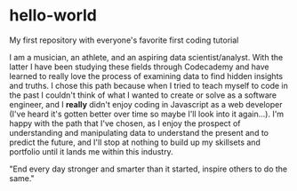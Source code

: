 # hello-world
My first repository with everyone's favorite first coding tutorial

I am a musician, an athlete, and an aspiring data scientist/analyst. With the latter I have been studying these fields through Codecademy and have learned to really love the process of examining data to find hidden insights and truths. I chose this path because when I tried to teach myself to code in the past I couldn't think of what I wanted to create or solve as a software engineer, and I <b>really</b> didn't enjoy coding in Javascript as a web developer (I've heard it's gotten better over time so maybe I'll look into it again...). I'm happy with the path that I've chosen, as I enjoy the prospect of understanding and manipulating data to understand the present and to predict the future, and I'll stop at nothing to build up my skillsets and portfolio until it lands me within this industry.

"End every day stronger and smarter than it started, inspire others to do the same."
